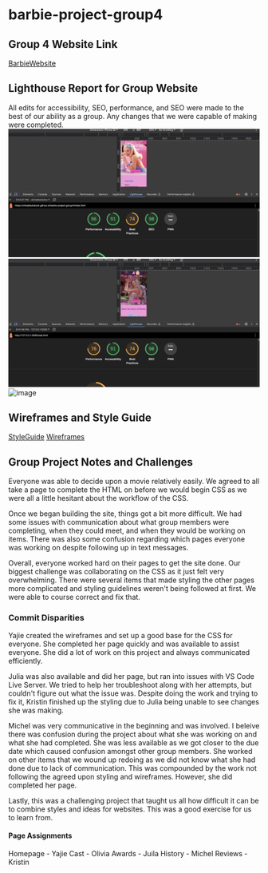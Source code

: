 # barbie-project-group4
## Group 4 Website Link
[BarbieWebsite](https://oliviablackstock.github.io/barbie-project-group4/index.html)

## Lighthouse Report for Group Website 
All edits for accessibility, SEO, performance, and SEO were made to the best of our ability as a group. Any changes that we were capable of making were completed. 
![image](images/report1.png)
![image](images/report2.png)
![image](https://github.com/oliviablackstock/barbie-project-group4/assets/156365392/61cd42bb-5831-4e6d-a50c-ab50b9c58935)

## Wireframes and Style Guide 
[StyleGuide](https://drive.google.com/file/d/15Q1w6C1yOo2waXrKBmEfyQiU5iUgeLnY/view?usp=sharing)
[Wireframes](https://www.figma.com/file/FklmvL47CixKkHBWetMzcC/Untitled?type=design&node-id=0-1&mode=design&t=P6J9BUxWZlnqGgyC-0)

## Group Project Notes and Challenges 

Everyone was able to decide upon a movie relatively easily. We agreed to all take a page to complete the HTML on before we would begin CSS as we were all a little hesitant about the workflow of the CSS. 

Once we began building the site, things got a bit more difficult. We had some issues with communication about what group members were completing, when they could meet, and when they would be working on items. There was also some confusion regarding which pages everyone was working on despite following up in text messages. 

Overall, everyone worked hard on their pages to get the site done. Our biggest challenge was collaborating on the CSS as it just felt very overwhelming. There were several items that made styling the other pages more complicated and styling guidelines weren't being followed at first. We were able to course correct and fix that. 

### Commit Disparities 
Yajie created the wireframes and set up a good base for the CSS for everyone. She completed her page quickly and was available to assist everyone. She did a lot of work on this project and always communicated efficiently. 

Julia was also available and did her page, but ran into issues with VS Code Live Server. We tried to help her troubleshoot along with her attempts, but couldn't figure out what the issue was. Despite doing the work and trying to fix it, Kristin finished up the styling due to Julia being unable to see changes she was making. 

Michel was very communicative in the beginning and was involved. I beleive there was confusion during the project about what she was working on and what she had completed. She was less available as we got closer to the due date which caused confusion amongst other group members. She worked on other items that we wound up redoing as we did not know what she had done due to lack of communication. This was compounded by the work not following the agreed upon styling and wireframes. However, she did completed her page. 

Lastly, this was a challenging project that taught us all how difficult it can be to combine styles and ideas for websites. This was a good exercise for us to learn from. 

#### Page Assignments 
Homepage - Yajie 
Cast - Olivia 
Awards - Juila 
History - Michel 
Reviews - Kristin
